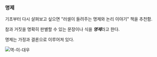 ### 명제

기초부터 다시 살펴보고 싶으면 "러셀이 들려주는 명제와 논리 이야기" 책을 추천함.

참과 거짓을 명확히 판별할 수 있는 문장이나 식을 ***명제***라고 한다.

명제는 가정과 결론으로 이루어져 있다.

![역-이-대우](../img/ct_01.png)